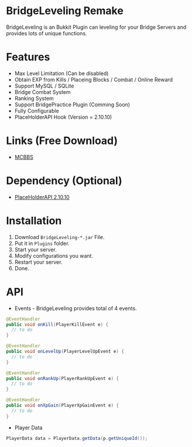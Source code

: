 # BridgeLeveling Remake
BridgeLeveling is an Bukkit Plugin can leveling for your Bridge Servers and provides lots of unique functions.

# Features
- Max Level Limitation (Can be disabled)
- Obtain EXP from Kills / Placeing Blocks / Combat / Online Reward
- Support MySQL / SQLite
- Bridge Combat System
- Ranking System
- Support BridgePractice Plugin (Comming Soon)
- Fully Configurable
- PlaceHolderAPI Hook (Version = 2.10.10)

# Links (Free Download)
- [MCBBS](https://www.mcbbs.net/thread-965207-1-1.html)

# Dependency (Optional)
- [PlaceHolderAPI 2.10.10](https://github.com/PlaceholderAPI/PlaceholderAPI/releases/tag/2.10.10)

# Installation
1. Download `BridgeLeveling-*.jar` File.
2. Put it in `Plugins` folder.
3. Start your server.
4. Modify configurations you want.
5. Restart your server.
6. Done.

# API
- Events - BridgeLeveling provides total of 4 events.
```java
@EventHandler
public void onKill(PlayerKillEvent e) {
  // to do
}

@EventHandler
public void onLevelUp(PlayerLevelUpEvent e) {
  // to do
}

@EventHandler
public void onRankUp(PlayerRankUpEvent e) {
  // to do
}

@EventHandler
public void onXpGain(PlayerXpGainEvent e) {
  // to do
}

```
- Player Data
```java
PlayerData data = PlayerData.getData(p.getUniqueId());
```
